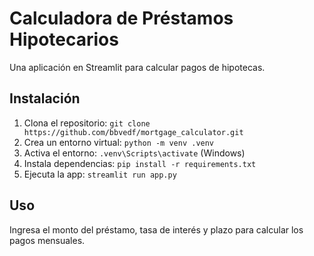 # Calculadora de Préstamos Hipotecarios
Una aplicación en Streamlit para calcular pagos de hipotecas.

## Instalación
1. Clona el repositorio: `git clone https://github.com/bbvedf/mortgage_calculator.git`
2. Crea un entorno virtual: `python -m venv .venv`
3. Activa el entorno: `.venv\Scripts\activate` (Windows)
4. Instala dependencias: `pip install -r requirements.txt`
5. Ejecuta la app: `streamlit run app.py`

## Uso
Ingresa el monto del préstamo, tasa de interés y plazo para calcular los pagos mensuales.
